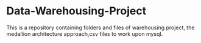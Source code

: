 # Data-Warehousing-Project
This is a repository containing folders and files of warehousing project, the medallion architecture approach,csv files to work upon mysql.
